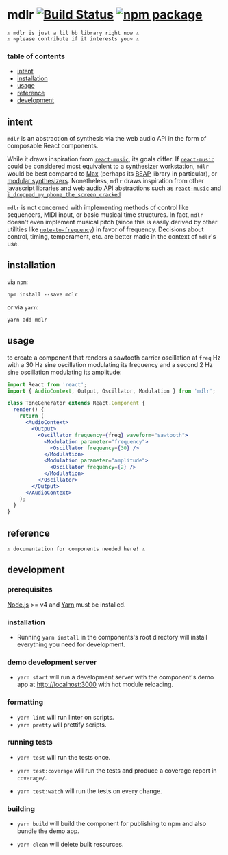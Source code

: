 # mdlr [![Build Status][build-badge]][build] [![npm package][npm-badge]][npm]
```
⚠️ mdlr is just a lil bb library right now ⚠️
⚠️ ~please contribute if it interests you~ ⚠️
```
### table of contents

- [intent](#intent)
- [installation](#installation)
- [usage](#usage)
- [reference](#reference)
- [development](#development)

## intent

`mdlr` is an abstraction of synthesis via the web audio API in the form of composable React components.

While it draws inspiration from [`react-music`](https://github.com/formidablelabs/react-music), its goals differ. If [`react-music`](https://github.com/formidablelabs/react-music) could be considered most equivalent to a synthesizer workstation, `mdlr` would be best compared to [Max](https://cycling74.com/products/max/) (perhaps its [BEAP](https://cycling74.com/2013/06/19/beap-analog-model-curriculum-outline/) library in particular), or [modular synthesizers](https://en.wikipedia.org/wiki/Modular_synthesizer). Nonetheless, `mdlr` draws inspiration from other javascript libraries and web audio API abstractions such as [`react-music`](https://github.com/formidablelabs/react-music) and [`i_dropped_my_phone_the_screen_cracked`](https://github.com/billorcutt/i_dropped_my_phone_the_screen_cracked)

`mdlr` is not concerned with implementing methods of control like sequencers, MIDI input, or basic musical time structures. In fact, `mdlr` doesn't even implement musical pitch (since this is easily derived by other utilities like [`note-to-frequency`](https://www.npmjs.com/package/note-to-frequency)) in favor of frequency. Decisions about control, timing, temperament, etc. are better made in the context of `mdlr`'s use.

## installation

via `npm`:
```
npm install --save mdlr
```

or via `yarn`:

```
yarn add mdlr
```

## usage

to create a component that renders a sawtooth carrier oscillation at `freq` Hz with a 30 Hz sine oscillation modulating its frequency and a second 2 Hz sine oscillation modulating its amplitude:
```jsx
import React from 'react';
import { AudioContext, Output, Oscillator, Modulation } from 'mdlr';

class ToneGenerator extends React.Component {
  render() {
    return (
      <AudioContext>
        <Output>
          <Oscillator frequency={freq} waveform="sawtooth">
            <Modulation parameter="frequency">
              <Oscillator frequency={30} />
            </Modulation>
            <Modulation parameter="amplitude">
              <Oscillator frequency={2} />
            </Modulation>
          </Oscillator>
        </Output>
      </AudioContext>
    );
  }
}
```

## reference

```
⚠️ documentation for components needed here! ⚠️
```

## development

### prerequisites

[Node.js](http://nodejs.org/) >= v4 and [Yarn](https://yarnpkg.com) must be installed.

### installation

- Running `yarn install` in the components's root directory will install everything you need for development.

### demo development server

- `yarn start` will run a development server with the component's demo app at [http://localhost:3000](http://localhost:3000) with hot module reloading.

### formatting

- `yarn lint` will run linter on scripts.
- `yarn pretty` will prettify scripts.

### running tests

- `yarn test` will run the tests once.

- `yarn test:coverage` will run the tests and produce a coverage report in `coverage/`.

- `yarn test:watch` will run the tests on every change.

### building

- `yarn build` will build the component for publishing to npm and also bundle the demo app.

- `yarn clean` will delete built resources.

[build-badge]: https://img.shields.io/circleci/project/github/kedromelon/mdlr/master.svg?style=flat
[build]: https://circleci.com/gh/kedromelon/mdlr

[npm-badge]: https://img.shields.io/npm/v/mdlr.svg?style=flat
[npm]: https://www.npmjs.org/package/mdlr
